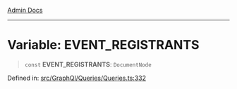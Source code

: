 [Admin Docs](/)

***

# Variable: EVENT\_REGISTRANTS

> `const` **EVENT\_REGISTRANTS**: `DocumentNode`

Defined in: [src/GraphQl/Queries/Queries.ts:332](https://github.com/PalisadoesFoundation/talawa-admin/blob/main/src/GraphQl/Queries/Queries.ts#L332)
